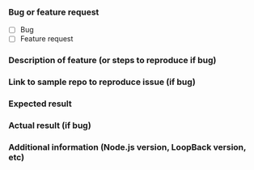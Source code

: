 <!--
Please ask questions in Slack, https://colmena-cms.slack.com . Sign up using https://colmena-slack.now.sh/ .
-->

### Bug or feature request

<!--
Mark your choice with an "x" (eg. [x], NOT [*]).
-->

- [ ] Bug
- [ ] Feature request

### Description of feature (or steps to reproduce if bug)



### Link to sample repo to reproduce issue (if bug)



### Expected result



### Actual result (if bug)



### Additional information (Node.js version, LoopBack version, etc)


<!--
Please paste the output of the following commands:

$ npm -v 
$ node -e 'console.log(process.platform, process.arch, process.versions.node)'
-->

<!--
Thanks to strongloop/loopback for this template
-->
